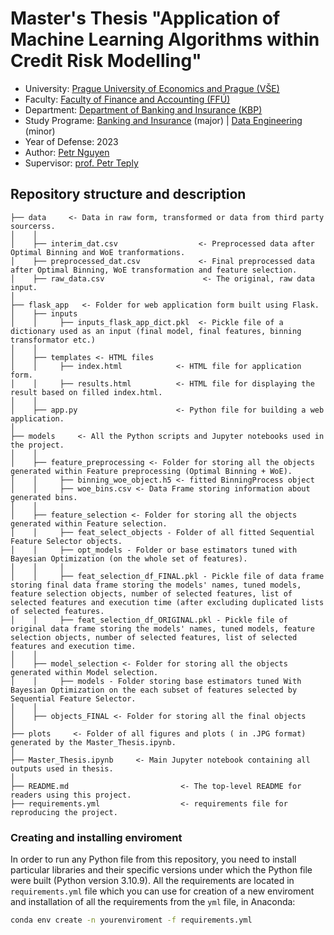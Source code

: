 # Master's Thesis "Application of Machine Learning Algorithms within Credit Risk Modelling"


- University: [Prague University of Economics and Prague (VŠE)](https://www.vse.cz/english/)
- Faculty: [Faculty of Finance and Accounting (FFÚ)](https://ffu.vse.cz/english/)
- Department: [Department of Banking and Insurance (KBP)](https://kbp.vse.cz/)
- Study Programe: [Banking and Insurance](https://ffu.vse.cz/uchazeci-navazujici-magisterske-studium/studijni-programy/) (major) | [Data Engineering](https://fis.vse.cz/magisterske-studium/vedlejsi-specializace/4di/) (minor)
- Year of Defense: 2023
- Author: [Petr Nguyen](https://www.linkedin.com/in/petr-ngn)
- Supervisor: [prof. Petr Teply](https://cz.linkedin.com/in/petr-teply-3b68529)


## Repository structure and description
```
├── data     <- Data in raw form, transformed or data from third party sourcerss.
│    │
│    ├── interim_dat.csv                  <- Preprocessed data after Optimal Binning and WoE tranformations.
│    ├── preprocessed_dat.csv      	      <- Final preprocessed data after Optimal Binning, WoE transformation and feature selection.
│    ├── raw_data.csv                      <- The original, raw data input.
│
├── flask_app   <- Folder for web application form built using Flask.
│    ├── inputs
│    │     ├── inputs_flask_app_dict.pkl  <- Pickle file of a dictionary used as an input (final model, final features, binning transformator etc.)
│    │
│    ├── templates <- HTML files
│    │     ├── index.html            <- HTML file for application form.
│    │     ├── results.html          <- HTML file for displaying the result based on filled index.html.
│    │
│    ├── app.py                      <- Python file for building a web application.
│
├── models     <- All the Python scripts and Jupyter notebooks used in the project. 
│    │
│    ├── feature_preprocessing <- Folder for storing all the objects generated within Feature preprocessing (Optimal Binning + WoE).
│    │     ├── binning_woe_object.h5 <- fitted BinningProcess object
│    │     ├── woe_bins.csv <- Data Frame storing information about generated bins.
│    │
│    ├── feature_selection <- Folder for storing all the objects generated within Feature selection.
│    │     ├── feat_select_objects - Folder of all fitted Sequential Feature Selector objects.
│    │     ├── opt_models - Folder or base estimators tuned with Bayesian Optimization (on the whole set of features).
│    │     │
│    │     ├── feat_selection_df_FINAL.pkl - Pickle file of data frame storing final data frame storing the models' names, tuned models, feature selection objects, number of selected features, list of selected features and execution time (after excluding duplicated lists of selected features.
│    │     ├── feat_selection_df_ORIGINAL.pkl - Pickle file of original data frame storing the models' names, tuned models, feature selection objects, number of selected features, list of selected features and execution time.
│    │
│    ├── model_selection <- Folder for storing all the objects generated within Model selection.
│    │     ├── models - Folder storing base estimators tuned With Bayesian Optimization on the each subset of features selected by Sequential Feature Selector.
│    │
│    ├── objects_FINAL <- Folder for storing all the final objects
│
├── plots     <- Folder of all figures and plots ( in .JPG format) generated by the Master_Thesis.ipynb. 
│
├── Master_Thesis.ipynb     <- Main Jupyter notebook containing all outputs used in thesis.
│
├── README.md                         <- The top-level README for readers using this project.
├── requirements.yml                  <- requirements file for reproducing the project.
```

### Creating and installing enviroment

In order to run any Python file from this repository, you need to install particular libraries and their specific versions under which the Python file were built (Python version 3.10.9). All the requirements are located in `requirements.yml` file which you can use for creation of a new enviroment and installation of all the requirements from the `yml` file, in Anaconda:

```bash
conda env create -n yourenviroment -f requirements.yml
```


